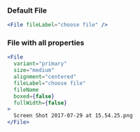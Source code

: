 ### Default File

```jsx
<File fileLabel="choose file" />
```

### File with all properties

```jsx
<File
  variant="primary"
  size="medium"
  alignment="centered"
  fileLabel="choose file"
  fileName
  boxed={false}
  fullWidth={false}
>
  Screen Shot 2017-07-29 at 15.54.25.png
</File>
```
